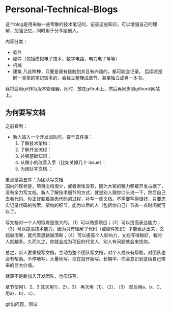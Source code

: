 # Personal-Technical-Blogs

这个blog是用来做一些零散的技术笔记的，记录这些知识，可以增强自己的理解，加强记忆，同时用于分享给他人。

内容分类：

- 软件
- 硬件（包括模拟电子技术，数字电路，电力电子等等）
- 机械
- 建筑
凡此种种，只要是我有接触到并且有兴趣的，都可能会记录。
后续若是同一类型的笔记较多的，会独立整理成章节，甚至独立成另一本书。

我将会用git作为版本管理器，同时，放在github上，然后再同步到gitbook网站上。

## 为何要写文档

之前看到：

- 新人加入一个开发团队时，要干五件事：
  1. 了解技术架构：
  2. 了解开发流程：
  3. 补强基础知识：
  4. 从微小的改善入手（比如关掉几个 issue）：
  5. 为团队写文档 ：

重点是第五件：为团队写文档  
国内的现状是，项目文档很少，或者索性没有，因为大家的精力都被开发占据了，没有余力写文档。新人了解技术细节的方式，就是别人跟你口头说一下，然后自己去看代码。你正好趁着熟悉代码的过程，补写一些文档。不需要写得很好，只要忠实记录代码的线索、架构的细节，能为以后的人（包括你自己）节省一点时间就可以了。

写文档对一个人的锻炼是很大的。（1）可以熟悉项目；（2）可以提高表达能力；（3）可以提高技术能力，因为只有理解了代码（或硬件知识）才能表达出来，文档越清晰，就代表思路越清晰；（4）可以提高个人影响力，文档写得越好，看的人就越多。久而久之，你就会成为项目的代言人，别人有问题就会来找你。

总之，新人要重视写文档，主动为整个团队写文档，对个人成长有帮助，对团队也会有帮助。不停地写，大量地写，现在就开始写。长期中，你会意识到这给自己带来的巨大价值。

就算不是新加入开发团队，也应该写。

章节使用1、2、3
其次用1）、2）、3）
再次用（1）、（2）、（3）
然后用a、b、C、
用a）、b）、c）、

git出问题，测试
